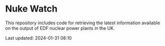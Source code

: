 # Nuke Watch

This repository includes code for retrieving the latest information available on the output of EDF nuclear power plants in the UK.

Last updated: 2024-01-31 08:10